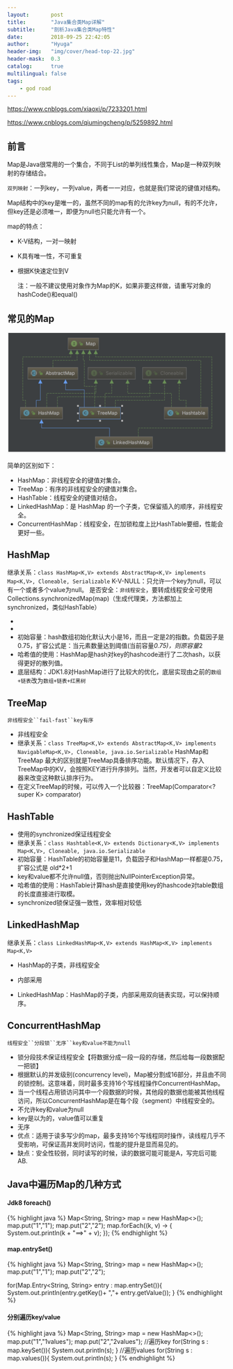 ```yaml
---
layout:       post
title:        "Java集合类Map详解"
subtitle:     "剖析Java集合类Map特性"
date:         2018-09-25 22:42:05
author:       "Hyuga"
header-img:   "img/cover/head-top-22.jpg"
header-mask:  0.3
catalog:      true
multilingual: false
tags:
    - god road
---
```


https://www.cnblogs.com/xiaoxi/p/7233201.html

https://www.cnblogs.com/qiumingcheng/p/5259892.html

## 前言

Map是Java很常用的一个集合，不同于List的单列线性集合，Map是一种双列映射的存储结合。

`双列映射`：一列key，一列value，两者一一对应，也就是我们常说的键值对结构。

Map结构中的key是唯一的，虽然不同的map有的允许key为null，有的不允许，但key还是必须唯一，即便为null也只能允许有一个。

map的特点：
- K-V结构，一对一映射
- K具有唯一性，不可重复
- 根据K快速定位到V

    注：一般不建议使用对象作为Map的K，如果非要这样做，请重写对象的hashCode()和equal()

## 常见的Map
![](../img/2018/2018-09/map-1.png)

简单的区别如下：
- HashMap：非线程安全的键值对集合。
- TreeMap：有序的非线程安全的键值对集合。
- HashTable：线程安全的键值对结合。
- LinkedHashMap：是 HashMap 的一个子类，它保留插入的顺序，非线程安全。
- ConcurrentHashMap：线程安全，在加锁粒度上比HashTable要细，性能会更好一些。

## HashMap
继承关系：`class HashMap<K,V> extends AbstractMap<K,V> implements Map<K,V>, Cloneable, Serializable`
K-V-NULL：只允许一个key为null，可以有一个或者多个value为null。
是否安全：`非线程安全`，要转成线程安全可使用Collections.synchronizedMap(map)（生成代理类，方法都加上synchronized，类似HashTable）

-
-
- 初始容量：hash数组初始化默认大小是16，而且一定是2的指数。负载因子是0.75，扩容公式是：当元素数量达到阈值(当前容量*0.75)，则原容量*2
- 哈希值的使用：HashMap是hash对key的hashcode进行了二次hash，以获得更好的散列值。
- 底层结构：JDK1.8对HashMap进行了比较大的优化，底层实现由之前的`数组+链表`改为`数组+链表+红黑树`


## TreeMap
`非线程安全``fail-fast``key有序`
- 非线程安全
- 继承关系：`class TreeMap<K,V> extends AbstractMap<K,V> implements NavigableMap<K,V>, Cloneable, java.io.Serializable`
HashMap和TreeMap 最大的区别就是TreeMap具备排序功能。默认情况下，存入TreeMap中的KV，会按照KEY进行升序排列。当然，开发者可以自定义比较器来改变这种默认排序行为。
- 在定义TreeMap的时候，可以传入一个比较器：TreeMap(Comparator<? super K> comparator)

## HashTable

- 使用的synchronized保证线程安全
- 继承关系：`class Hashtable<K,V> extends Dictionary<K,V> implements Map<K,V>, Cloneable, java.io.Serializable`
- 初始容量：HashTable的初始容量是11，负载因子和HashMap一样都是0.75，扩容公式是 old*2+1
- key和value都不允许null值，否则抛出NullPointerException异常。
- 哈希值的使用：HashTable计算hash是直接使用key的hashcode对table数组的长度直接进行取模。
- synchronized锁保证强一致性，效率相对较低

## LinkedHashMap

继承关系：`class LinkedHashMap<K,V> extends HashMap<K,V> implements Map<K,V>`
- HashMap的子类，非线程安全
- 内部采用

- LinkedHashMap：HashMap的子类，内部采用双向链表实现，可以保持顺序。

## ConcurrentHashMap
`线程安全``分段锁``无序``key和value不能为null`
- 锁分段技术保证线程安全【将数据分成一段一段的存储，然后给每一段数据配一把锁】
- 根据默认的并发级别(concurrency level)，Map被分割成16部分，并且由不同的锁控制。这意味着，同时最多支持16个写线程操作ConcurrentHashMap。
- 当一个线程占用锁访问其中一个段数据的时候，其他段的数据也能被其他线程访问，所以ConcurrentHashMap是在每个段（segment）中线程安全的。
- 不允许key和value为null
- key是以为的，value值可以重复
- 无序
- 优点：适用于读多写少的map，最多支持16个写线程同时操作，读线程几乎不受影响，可保证高并发同时访问，性能的提升是显而易见的。
- 缺点：安全性较弱，同时读写的时候，读的数据可能可能是A，写完后可能AB.


## Java中遍历Map的几种方式
#### Jdk8 foreach()
{% highlight java %}
Map<String, String> map = new HashMap<>();
map.put("1","1");
map.put("2","2");
map.forEach((k, v) -> {
    System.out.println(k + "==>" + v);
});
{% endhighlight %}

#### map.entrySet()
{% highlight java %}
Map<String, String> map = new HashMap<>();
map.put("1","1");
map.put("2","2");

for(Map.Entry<String, String> entry : map.entrySet()){
    System.out.println(entry.getKey()+ ","+  entry.getValue());
}
{% endhighlight %}

#### 分别遍历key/value
{% highlight java %}
Map<String, String> map = new HashMap<>();
map.put("1","1values");
map.put("2","2values");
//遍历key
for(String s : map.keySet()){
    System.out.println(s);
}
//遍历values
for(String s : map.values()){
    System.out.println(s);
}
{% endhighlight %}